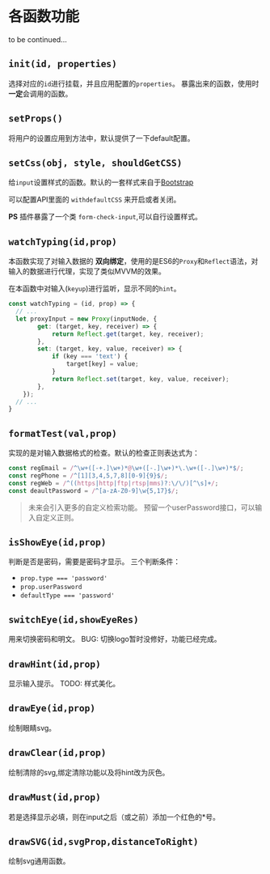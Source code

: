 # 各函数功能

to be continued...

## `init(id, properties)`

选择对应的`id`进行挂载，并且应用配置的`properties`。
暴露出来的函数，使用时**一定**会调用的函数。

## `setProps()`

将用户的设置应用到方法中，默认提供了一下default配置。

## `setCss(obj, style, shouldGetCSS)`

给`input`设置样式的函数。默认的一套样式来自于[Bootstrap](https://v3.bootcss.com/css/#forms)

可以配置API里面的 `withdefaultCSS` 来开启或者关闭。

**PS** 插件暴露了一个类 `form-check-input`,可以自行设置样式。

## `watchTyping(id,prop)`

本函数实现了对输入数据的 **双向绑定**，使用的是ES6的`Proxy`和`Reflect`语法，对输入的数据进行代理，实现了类似MVVM的效果。

在本函数中对输入(`keyup`)进行监听，显示不同的`hint`。

```javascript
const watchTyping = (id, prop) => {
  // ...
  let proxyInput = new Proxy(inputNode, {
		get: (target, key, receiver) => {
			return Reflect.get(target, key, receiver);
		},
		set: (target, key, value, receiver) => {
			if (key === 'text') {
				target[key] = value;
			}
			return Reflect.set(target, key, value, receiver);
		},
	});
  // ...
}
```

## `formatTest(val,prop)`

实现的是对输入数据格式的检查。默认的检查正则表达式为：

```javascript
const regEmail = /^\w+([-+.]\w+)*@\w+([-.]\w+)*\.\w+([-.]\w+)*$/;
const regPhone = /^[1][3,4,5,7,8][0-9]{9}$/;
const regWeb = /^((https|http|ftp|rtsp|mms)?:\/\/)[^\s]+/;
const deaultPassword = /^[a-zA-Z0-9]\w{5,17}$/;
```

> 未来会引入更多的自定义检索功能。
> 预留一个userPassword接口，可以输入自定义正则。

## `isShowEye(id,prop)`
判断是否是密码，需要是密码才显示。
三个判断条件：
- `prop.type === 'password' `
- `prop.userPassword`
- `defaultType === 'password'`

## `switchEye(id,showEyeRes)`
用来切换密码和明文。
BUG: 切换logo暂时没修好，功能已经完成。

## `drawHint(id,prop)`
显示输入提示。
TODO: 样式美化。

## `drawEye(id,prop)`
绘制眼睛svg。

## `drawClear(id,prop)`
绘制清除的svg,绑定清除功能以及将hint改为灰色。

## `drawMust(id,prop)`
若是选择显示必填，则在input之后（或之前）添加一个红色的*号。

## `drawSVG(id,svgProp,distanceToRight)`
绘制svg通用函数。